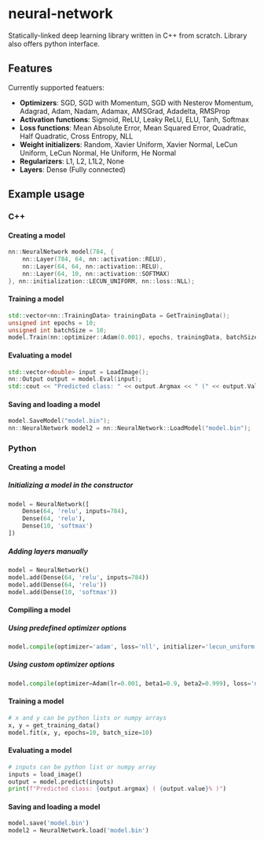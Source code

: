 # neural-network
Statically-linked deep learning library written in C++ from scratch. Library also offers python interface.

## Features

Currently supported featuers:

 * **Optimizers**: SGD, SGD with Momentum, SGD with Nesterov Momentum, Adagrad, Adam, Nadam, Adamax, AMSGrad, Adadelta, RMSProp
 * **Activation functions**: Sigmoid, ReLU, Leaky ReLU, ELU, Tanh, Softmax
 * **Loss functions**: Mean Absolute Error, Mean Squared Error, Quadratic, Half Quadratic, Cross Entropy, NLL
 * **Weight initializers**: Random, Xavier Uniform, Xavier Normal, LeCun Uniform, LeCun Normal, He Uniform, He Normal
 * **Regularizers**: L1, L2, L1L2, None
 * **Layers**: Dense (Fully connected)
 
## Example usage

### C++

#### Creating a model

```cpp
nn::NeuralNetwork model(784, {
	nn::Layer(784, 64, nn::activation::RELU),
	nn::Layer(64, 64, nn::activation::RELU),
	nn::Layer(64, 10, nn::activation::SOFTMAX)
}, nn::initialization::LECUN_UNIFORM, nn::loss::NLL);
```

#### Training a model

```cpp
std::vector<nn::TrainingData> trainingData = GetTrainingData();
unsigned int epochs = 10;
unsigned int batchSize = 10;
model.Train(nn::optimizer::Adam(0.001), epochs, trainingData, batchSize, nn::regularizer::L2);
```

#### Evaluating a model

```cpp
std::vector<double> input = LoadImage();
nn::Output output = model.Eval(input);
std::cout << "Predicted class: " << output.Argmax << " (" << output.Value*100 << "%)" << std::endl;
```

#### Saving and loading a model

```cpp
model.SaveModel("model.bin");
nn::NeuralNetwork model2 = nn::NeuralNetwork::LoadModel("model.bin");
```

### Python

#### Creating a model

##### Initializing a model in the constructor

```python
model = NeuralNetwork([
    Dense(64, 'relu', inputs=784),
    Dense(64, 'relu'),
    Dense(10, 'softmax')
])
```
##### Adding layers manually

```python
model = NeuralNetwork()
model.add(Dense(64, 'relu', inputs=784))
model.add(Dense(64, 'relu'))
model.add(Dense(10, 'softmax'))
```

#### Compiling a model

##### Using predefined optimizer options

```python
model.compile(optimizer='adam', loss='nll', initializer='lecun_uniform', regularizer='l2')
```
##### Using custom optimizer options

```python
model.compile(optimizer=Adam(lr=0.001, beta1=0.9, beta2=0.999), loss='nll', initializer='lecun_uniform', regularizer='l2')
```

#### Training a model

```python
# x and y can be python lists or numpy arrays
x, y = get_training_data()
model.fit(x, y, epochs=10, batch_size=10)
```

#### Evaluating a model

```python
# inputs can be python list or numpy array
inputs = load_image()
output = model.predict(inputs)
print(f"Predicted class: {output.argmax} ( {output.value}% )")
```

#### Saving and loading a model

```python
model.save('model.bin')
model2 = NeuralNetwork.load('model.bin')
```

